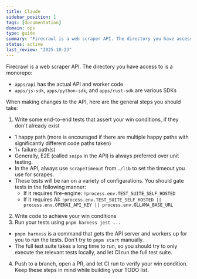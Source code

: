 ```yaml
---
title: Claude
sidebar_position: 1
tags: [documentation]
domain: ops
type: guide
summary: "Firecrawl is a web scraper API. The directory you have access to is a monorepo:"
status: active
last_review: "2025-10-23"
---
```


Firecrawl is a web scraper API. The directory you have access to is a monorepo:
 - `apps/api` has the actual API and worker code
 - `apps/js-sdk`, `apps/python-sdk`, and `apps/rust-sdk` are various SDKs

When making changes to the API, here are the general steps you should take:
1. Write some end-to-end tests that assert your win conditions, if they don't already exist
  - 1 happy path (more is encouraged if there are multiple happy paths with significantly different code paths taken)
  - 1+ failure path(s)
  - Generally, E2E (called `snips` in the API) is always preferred over unit testing.
  - In the API, always use `scrapeTimeout` from `./lib` to set the timeout you use for scrapes.
  - These tests will be ran on a variety of configurations. You should gate tests in the following manner:
    - If it requires fire-engine: `!process.env.TEST_SUITE_SELF_HOSTED`
    - If it requires AI: `!process.env.TEST_SUITE_SELF_HOSTED || process.env.OPENAI_API_KEY || process.env.OLLAMA_BASE_URL`
2. Write code to achieve your win conditions
3. Run your tests using `pnpm harness jest ...`
  - `pnpm harness` is a command that gets the API server and workers up for you to run the tests. Don't try to `pnpm start` manually.
  - The full test suite takes a long time to run, so you should try to only execute the relevant tests locally, and let CI run the full test suite.
4. Push to a branch, open a PR, and let CI run to verify your win condition.
Keep these steps in mind while building your TODO list.